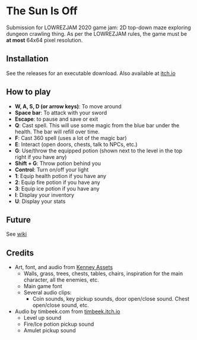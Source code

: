 # The Sun Is Off

Submission for LOWREZJAM 2020 game jam: 2D top-down maze exploring dungeon crawling thing. As per the LOWREZJAM rules, the game must be __at most__ 64x64 pixel resolution.

## Installation

See the releases for an executable download. Also available at [itch.io](https://fire-bellied-toad.itch.io/the-sun-is-off)

## How to play

* __W, A, S, D (or arrow keys)__: To move around
* __Space bar__: To attack with your sword
* __Escape__: to pause and save or exit
* __Q__: Cast spell. This will use some magic from the blue bar under the health. The bar will refill over time.
* __F__: Cast 360 spell (uses a lot of the magic bar)
* __E__: Interact (open doors, chests, talk to NPCs, etc.)
* __G__: Use/throw the equipped potion (shown next to the level in the top right if you have any)
* __Shift + G__: Throw potion behind you
* __Control__: Turn on/off your light
* __1__: Equip health potion if you have any
* __2__: Equip fire potion if you have any
* __3__: Equip ice potion if you have any
* __I__: Display your inventory
* __U__: Display your stats

## Future

See [wiki](https://github.com/vix597/thesunisoff/wiki)

## Credits

* Art, font, and audio from [Kenney Assets](https://kenney.nl)
  * Walls, grass, trees, chests, tables, chairs, inspiration for the main character, all the enemies, etc.
  * Main game font
  * Several audio clips:
    * Coin sounds, key pickup sounds, door open/close sound. Chest open/close sound, etc.
* Audio by timbeek.com from [timbeek.itch.io](https://timbeek.itch.io/casual-soundfx-pack)
  * Level up sound
  * Fire/Ice potion pickup sound
  * Amulet pickup sound